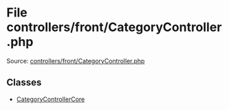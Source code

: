 File controllers/front/CategoryController.php
=========

Source: [controllers/front/CategoryController.php](https://github.com/PrestaShop/PrestaShop/blob/1.6.0.14/controllers/front/CategoryController.php)


Classes
-------

* [CategoryControllerCore](class.CategoryControllerCore.md)

